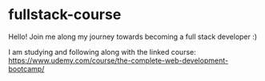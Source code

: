 # fullstack-course

Hello! Join me along my journey towards becoming a full stack developer :)

I am studying and following along with the linked course: https://www.udemy.com/course/the-complete-web-development-bootcamp/ 
